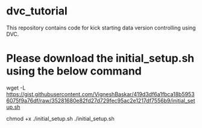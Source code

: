 # dvc_tutorial
This repository contains code for kick starting data version controlling using DVC.

# Please download the initial_setup.sh using the below command
wget -L https://gist.githubusercontent.com/VigneshBaskar/419d3df6a1fbca18b59536075f9a76df/raw/35281680e82fd27d729fec95ac2e1217df7556b9/initial_setup.sh

chmod +x ./initial_setup.sh
./initial_setup.sh

